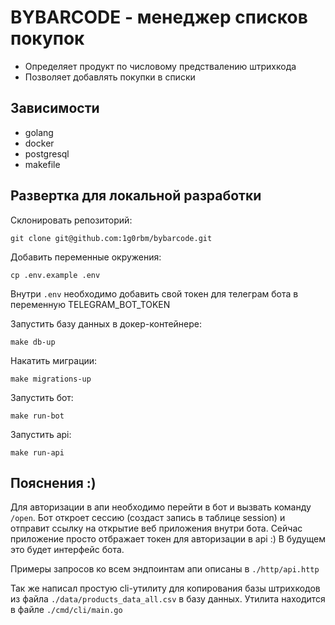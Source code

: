 # BYBARCODE - менеджер списков покупок

* Определяет продукт по числовому предствалению штрихкода
* Позволяет добавлять покупки в списки

## Зависимости

* golang
* docker
* postgresql
* makefile

## Развертка для локальной разработки

Склонировать репозиторий:

```shell
git clone git@github.com:1g0rbm/bybarcode.git
```

Добавить переменные окружения:

```shell
cp .env.example .env
```

Внутри `.env` необходимо добавить свой токен для телеграм бота в переменную TELEGRAM_BOT_TOKEN

Запустить базу данных в докер-контейнере:

```shell
make db-up
```

Накатить миграции:

```shell
make migrations-up
```

Запустить бот:

```shell
make run-bot
```

Запустить api:

```shell
make run-api
```

## Пояснения :)
Для авторизации в апи необходимо перейти в бот и вызвать команду `/open`.
Бот откроет сессию (создаст запись в таблице session) и отправит ссылку на открытие
веб приложения внутри бота. Сейчас приложение просто отбражает токен для авторизации в api :)
В будущем это будет интерфейс бота.
  
Примеры запросов ко всем эндпоинтам апи описаны в `./http/api.http`

Так же написал простую cli-утилиту для копирования базы штрихкодов из файла 
`./data/products_data_all.csv` в базу данных.
Утилита находится в файле `./cmd/cli/main.go`
